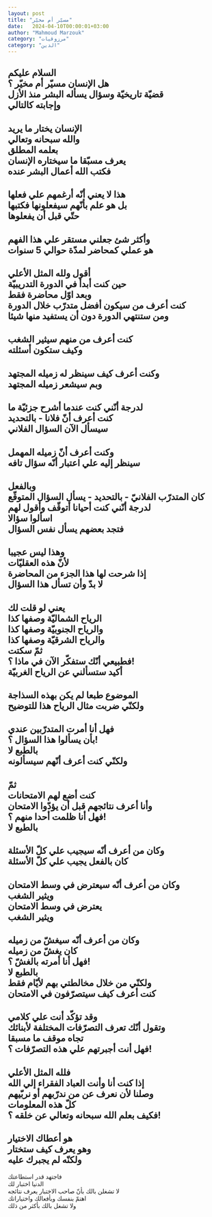 ```yaml
---
layout: post
title: "مسيّر أم مخيّر"
date:   2024-04-10T00:00:01+03:00
author: "Mahmoud Marzouk"
category: "مرزوقيات"
category: "الدين"
---
```



السلام عليكم  
هل الإنسان مسيّر أم مخيّر ؟  
قضيّة تاريخيّة وسؤال يسأله البشر منذ الأزل  
وإجابته كالتالي  
-  
الإنسان يختار ما يريد  
والله سبحانه وتعالي  
بعلمه المطلق  
يعرف مسبّقا ما سيختاره الإنسان  
فكتب الله أعمال البشر عنده  
-  
هذا لا يعني أنّه أرغمهم علي فعلها  
بل هو علم بأنّهم سيفعلونها فكتبها  
حتّي قبل أن يفعلوها  
-  
وأكثر شئ جعلني مستقر علي هذا الفهم  
هو عملي كمحاضر لمدّة حوالي 5 سنوات  
-  
أقول ولله المثل الأعلي  
حين كنت أبدأ في الدورة التدريبيّة  
وبعد اوّل محاضرة فقط  
كنت أعرف من سيكون أفضل متدرّب خلال الدورة  
ومن ستنتهي الدورة دون أن يستفيد منها شيئا  
-  
كنت أعرف من منهم سيثير الشغب  
وكيف ستكون أسئلته  
-  
وكنت أعرف كيف سينظر له زميله المجتهد  
وبم سيشعر زميله المجتهد  
-  
لدرجة أنّني كنت عندما أشرح جزئيّة ما  
كنت أعرف أنّ فلانا - بالتحديد  
سيسأل الآن السؤال الفلاني  
-  
وكنت أعرف أنّ زميله المهمل  
سينظر إليه علي اعتبار أنّه سؤال تافه  
-  
وبالفعل  
كان المتدرّب الفلانيّ - بالتحديد - يسأل السؤال
المتوقّع  
لدرجة أنّني كنت أحيانا أتوقّف وأقول لهم  
اسألوا سؤالا  
فتجد بعضهم يسأل نفس السؤال  
-  
وهذا ليس عجيبا  
لأنّ هذه العقليّات  
إذا شرحت لها هذا الجزء من المحاضرة  
لا بدّ وأن تسأل هذا السؤال  
-  
يعني لو قلت لك  
الرياح الشماليّة وصفها كذا  
والرياح الجنوبيّة وصفها كذا  
والرياح الشرقيّة وصفها كذا  
ثمّ سكتت  
فطبيعي أنّك ستفكّر الآن في ماذا ؟!  
أكيد ستسألني عن الرياح الغربيّة  
-  
الموضوع طبعا لم يكن بهذه السذاجة  
ولكنّي ضربت مثال الرياح هذا للتوضيح  
-  
فهل أنا أمرت المتدرّبين عندي  
بأن يسألوا هذا السؤال ؟!  
بالطبع لا  
ولكنّي كنت أعرف أنّهم سيسألونه  
-  
ثمّ  
كنت أضع لهم الامتحانات  
وأنا أعرف نتائجهم قبل أن يؤدّوا الامتحان  
فهل أنا ظلمت أحدا منهم ؟!  
بالطبع لا  
-  
وكان من أعرف أنّه سيجيب علي كلّ الأسئلة  
كان بالفعل يجيب علي كلّ الأسئلة  
-  
وكان من أعرف أنّه سيعترض في وسط الامتحان  
ويثير الشغب  
يعترض في وسط الامتحان  
ويثير الشغب  
-  
وكان من أعرف أنّه سيغشّ من زميله  
كان يغشّ من زميله  
فهل أنا أمرته بالغشّ ؟!  
بالطبع لا  
ولكنّي من خلال مخالطتي بهم لأيّام فقط  
كنت أعرف كيف سيتصرّفون في الامتحان  
-  
وقد تؤكّد أنت علي كلامي  
وتقول أنّك تعرف التصرّفات المختلفة لأبنائك  
تجاه موقف ما مسبقا  
فهل أنت أجبرتهم علي هذه التصرّفات ؟!  
-  
فلله المثل الأعلي  
إذا كنت أنا وأنت العباد الفقراء إلي الله  
وصلنا لأن نعرف عن من ندرّبهم أو نربّيهم  
كلّ هذه المعلومات  
فكيف بعلم الله سبحانه وتعالي عن خلقه ؟!  
-  
هو أعطاك الاختيار  
وهو يعرف كيف ستختار  
ولكنّه لم يجبرك عليه  
-  
فاجتهد قدر استطاعتك  
الدنيا اختبار لك  
لا تشغلن بالك بأنّ صاحب الاختبار يعرف نتائجه  
اهتمّ بنفسك وبأفعالك واختياراتك  
ولا تشغل بالك بأكثر من ذلك
